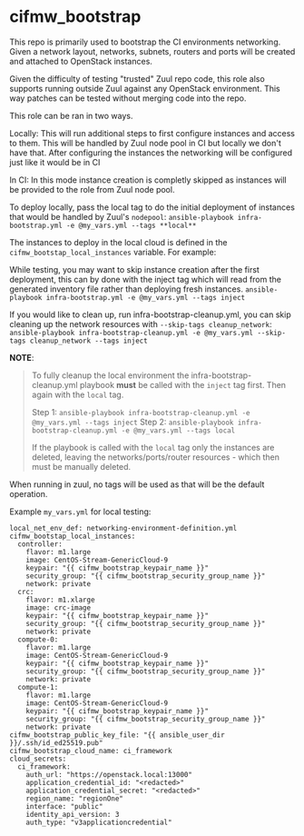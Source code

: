 # cifmw_bootstrap

This repo is primarily used to bootstrap the CI environments networking. Given a network layout, networks, subnets, routers and ports will be created and attached to OpenStack instances.

Given the difficulty of testing "trusted" Zuul repo code, this role also supports running outside Zuul against any OpenStack environment. This way patches can be tested without merging code into the repo.

This role can be ran in two ways.

Locally: This will run additional steps to first configure instances and access to them. This will be handled by Zuul node pool in CI but locally we don't have that. After configuring the instances the networking will be configured just like it would be in CI

In CI: In this mode instance creation is completly skipped as instances will be provided to the role from Zuul node pool.

To deploy locally, pass the local tag to do the initial deployment of instances that would be handled by Zuul's `nodepool`:
`ansible-playbook infra-bootstrap.yml -e @my_vars.yml --tags **local**`

The instances to deploy in the local cloud is defined in the `cifmw_bootstap_local_instances` variable. For example:

While testing, you may want to skip instance creation after the first deployment, this can by done with the inject tag which will read from the generated inventory file rather than deploying fresh instances.
`ansible-playbook infra-bootstrap.yml -e @my_vars.yml --tags inject`

If you would like to clean up, run infra-bootstrap-cleanup.yml, you can skip cleaning up the network resources with `--skip-tags cleanup_network`:
`ansible-playbook infra-bootstrap-cleanup.yml -e @my_vars.yml --skip-tags cleanup_network --tags inject`

**NOTE**:
> To fully cleanup the local environment the infra-bootstrap-cleanup.yml playbook **must** be called with the `inject` tag first. Then again with the `local` tag. 
> 
> Step 1: `ansible-playbook infra-bootstrap-cleanup.yml -e @my_vars.yml --tags inject`
> Step 2: `ansible-playbook infra-bootstrap-cleanup.yml -e @my_vars.yml --tags local`
> 
> If the playbook is called with the `local` tag only the instances are deleted, leaving the networks/ports/router resources - which then must be manually deleted.


When running in zuul, no tags will be used as that will be the default operation.

Example `my_vars.yml` for local testing:
```
local_net_env_def: networking-environment-definition.yml
cifmw_bootstap_local_instances:
  controller:
    flavor: m1.large
    image: CentOS-Stream-GenericCloud-9
    keypair: "{{ cifmw_bootstrap_keypair_name }}"
    security_group: "{{ cifmw_bootstrap_security_group_name }}"
    network: private
  crc:
    flavor: m1.xlarge
    image: crc-image
    keypair: "{{ cifmw_bootstrap_keypair_name }}"
    security_group: "{{ cifmw_bootstrap_security_group_name }}"
    network: private
  compute-0:
    flavor: m1.large
    image: CentOS-Stream-GenericCloud-9
    keypair: "{{ cifmw_bootstrap_keypair_name }}"
    security_group: "{{ cifmw_bootstrap_security_group_name }}"
    network: private
  compute-1:
    flavor: m1.large
    image: CentOS-Stream-GenericCloud-9
    keypair: "{{ cifmw_bootstrap_keypair_name }}"
    security_group: "{{ cifmw_bootstrap_security_group_name }}"
    network: private
cifmw_bootstrap_public_key_file: "{{ ansible_user_dir }}/.ssh/id_ed25519.pub"
cifmw_bootstrap_cloud_name: ci_framework
cloud_secrets:
  ci_framework:
    auth_url: "https://openstack.local:13000"
    application_credential_id: "<redacted>"
    application_credential_secret: "<redacted>"
    region_name: "regionOne"
    interface: "public"
    identity_api_version: 3
    auth_type: "v3applicationcredential"
```
